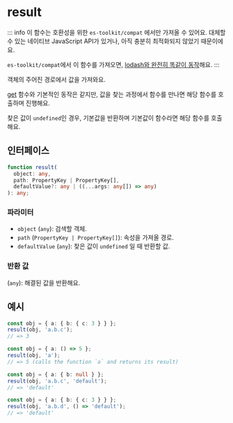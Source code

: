 # result

::: info
이 함수는 호환성을 위한 `es-toolkit/compat` 에서만 가져올 수 있어요. 대체할 수 있는 네이티브 JavaScript API가 있거나, 아직 충분히 최적화되지 않았기 때문이에요.

`es-toolkit/compat`에서 이 함수를 가져오면, [lodash와 완전히 똑같이 동작](../../../compatibility.md)해요.
:::

객체의 주어진 경로에서 값을 가져와요.

[get](./get.md) 함수와 기본적인 동작은 같지만, 값을 찾는 과정에서 함수를 만나면 해당 함수를 호출하며 진행해요.

찾은 값이 `undefined`인 경우, 기본값을 반환하며 기본값이 함수라면 해당 함수를 호출해요.

## 인터페이스

```typescript
function result(
  object: any,
  path: PropertyKey | PropertyKey[],
  defaultValue?: any | ((...args: any[]) => any)
): any;
```

### 파라미터

- `object` (`any`): 검색할 객체.
- `path` (`PropertyKey | PropertyKey[]`): 속성을 가져올 경로.
- `defaultValue` (`any`): 찾은 값이 `undefined` 일 때 반환할 값.

### 반환 값

(`any`): 해결된 값을 반환해요.

## 예시

```typescript
const obj = { a: { b: { c: 3 } } };
result(obj, 'a.b.c');
// => 3

const obj = { a: () => 5 };
result(obj, 'a');
// => 5 (calls the function `a` and returns its result)

const obj = { a: { b: null } };
result(obj, 'a.b.c', 'default');
// => 'default'

const obj = { a: { b: { c: 3 } } };
result(obj, 'a.b.d', () => 'default');
// => 'default'
```
